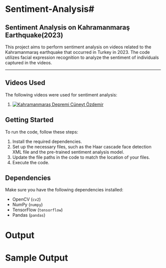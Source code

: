 # Sentiment-Analysis#

## Sentiment Analysis on Kahramanmaraş Earthquake(2023)
This project aims to perform sentiment analysis on videos related to the Kahramanmaraş earthquake that occurred in Turkey in 2023. The code utilizes facial expression recognition to analyze the sentiment of individuals captured in the videos.

******
## Videos Used
The following videos were used for sentiment analysis:

1. [![Kahramanmaraş Depremi Cüneyt Özdemir](https://gifs.com/gif/kahramanmarasdeprem-cuneytozdemir-oZBA7N)](https://www.youtube.com/watch?v=NJJhyuqqo2o&ab_channel=C%C3%BCneyt%C3%96zdemir)

## Getting Started

To run the code, follow these steps:

1. Install the required dependencies.
2. Set up the necessary files, such as the Haar cascade face detection XML file and the pre-trained sentiment analysis model.
3. Update the file paths in the code to match the location of your files.
4. Execute the code.

## Dependencies

Make sure you have the following dependencies installed:

- OpenCV (`cv2`)
- NumPy (`numpy`)
- TensorFlow (`tensorflow`)
- Pandas (`pandas`)

# Output


# Sample Output